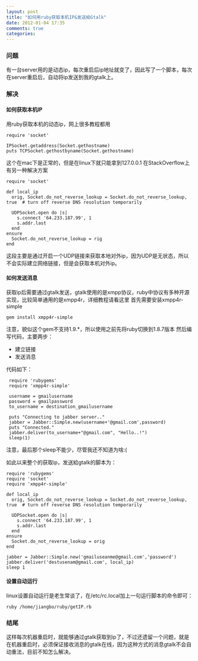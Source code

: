 ```yaml
---
layout: post
title: "如何用ruby获取本机IP&发送給Gtalk"
date: 2012-01-04 17:35
comments: true
categories: 
---
```

### 问题
有一台server用的是动态ip，每次重启后ip地址就变了，因此写了一个脚本，每次在server重启后，自动将ip发送到我的gtalk上。

### 解决
#### 如何获取本机IP
用ruby获取本机的动态ip，网上很多教程都用

	require 'socket'
	
	IPSocket.getaddress(Socket.gethostname)
	puts TCPSocket.gethostbyname(Socket.gethostname)
	
这个在mac下是正常的，但是在linux下就只能拿到127.0.0.1
在StackOverflow上有另一种解决方案
	
	require 'socket'
	
	def local_ip
	  orig, Socket.do_not_reverse_lookup = Socket.do_not_reverse_lookup, true  # turn off reverse DNS resolution temporarily
	
	  UDPSocket.open do |s|
	    s.connect '64.233.187.99', 1
	    s.addr.last
	  end
	ensure
	  Socket.do_not_reverse_lookup = rig
	end
	
这段主要是通过开启一个UDP链接来获取本地对外ip，因为UDP是无状态，所以不会实际建立网络链接，但是会获取本机对外ip。

#### 如何发送消息
获取ip后需要通过gtalk发送，gtalk使用的是xmpp协议，ruby中协议有多种开源实现，比较简单通用的是xmpp4r，详细教程请看这里
首先需要安装xmpp4r-simple

	gem install xmpp4r-simple
	
注意，貌似这个gem不支持1.9.*，所以使用之前先将ruby切换到1.8.7版本
然后编写代码，主要两步：

* 建立链接
* 发送消息

代码如下：

	 require 'rubygems'
	 require 'xmpp4r-simple'  
	
	 username = gmailusername
	 password = gmailpassword
	 to_username = destination_gmailusername  
	
	 puts "Connecting to jabber server.."
	 jabber = Jabber::Simple.new(username+'@gmail.com',password)
	 puts "Connected."
	 jabber.deliver(to_username+"@gmail.com", "Hello..!")
	 sleep(1)

注意，最后那个sleep不能少，尽管我还不知道为啥:(

如此以来整个的获取ip，发送給gtalk的脚本为：
	
	require 'rubygems'
	require 'socket'
	require 'xmpp4r-simple'
	
	def local_ip
	  orig, Socket.do_not_reverse_lookup = Socket.do_not_reverse_lookup, true  # turn off reverse DNS resolution temporarily
	
	  UDPSocket.open do |s|
	    s.connect '64.233.187.99', 1
	    s.addr.last
	  end
	ensure
	  Socket.do_not_reverse_lookup = orig
	end
	
	jabber = Jabber::Simple.new('gmailuseanme@gmail.com','password')
	jabber.deliver('destusenam@gmail.com', local_ip)
	sleep 1

#### 设置自动运行
linux设置自动运行是老生常谈了，在/etc/rc.local加上一句运行脚本的命令即可：

	ruby /home/jiangbo/ruby/getIP.rb

### 结尾
这样每次机器重启时，就能够通过gtalk获取到ip了，不过还遗留一个问题，就是在机器重启时，必须保证接收消息的gtalk在线，因为这种方式的消息gtalk不会自动重法，目前不知怎么解决。
